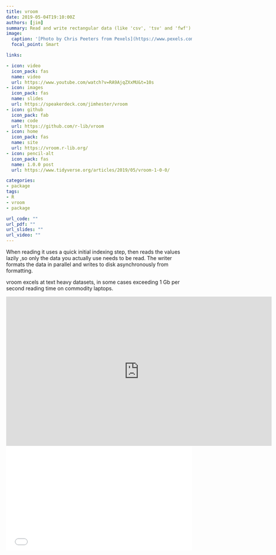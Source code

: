 ```yaml
---
title: vroom
date: 2019-05-04T19:10:00Z
authors: [jim]
summary: Read and write rectangular data (like 'csv', 'tsv' and 'fwf') quickly into R.
image:
  caption: '[Photo by Chris Peeters from Pexels](https://www.pexels.com/photo/speed-racing-speedway-racing-car-12801/)'
  focal_point: Smart

links:

- icon: video
  icon_pack: fas
  name: video
  url: https://www.youtube.com/watch?v=RA9AjqZXxMU&t=10s
- icon: images
  icon_pack: fas
  name: slides
  url: https://speakerdeck.com/jimhester/vroom
- icon: github
  icon_pack: fab
  name: code
  url: https://github.com/r-lib/vroom
- icon: home
  icon_pack: fas
  name: site
  url: https://vroom.r-lib.org/
- icon: pencil-alt
  icon_pack: fas
  name: 1.0.0 post
  url: https://www.tidyverse.org/articles/2019/05/vroom-1-0-0/

categories:
- package
tags:
- R
- vroom
- package

url_code: ""
url_pdf: ""
url_slides: ""
url_video: ""
---
```


When reading it uses a quick initial indexing step, then reads the
values lazily ,so only the data you actually use needs to be read. The writer
formats the data in parallel and writes to disk asynchronously from formatting.

vroom excels at text heavy datasets, in some cases exceeding 1 Gb per second
reading time on commodity laptops.

<iframe width="720" height="405" src="https://www.youtube.com/embed/RA9AjqZXxMU?start=10" frameborder="0" allow="accelerometer; autoplay; encrypted-media; gyroscope; picture-in-picture" allowfullscreen></iframe>
<div style="left: 0; width: 100%; height: 0; position: relative; padding-bottom: 56.1972%;"><iframe src="//speakerdeck.com/player/533c534c861840c7829b21ce2e1397a9" style="border: 0; top: 0; left: 0; width: 100%; height: 100%; position: absolute;" allowfullscreen scrolling="no" allow="encrypted-media"></iframe></div>

